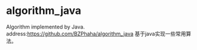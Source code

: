 # algorithm_java
Algorithm implemented by Java.
address:https://github.com/BZPhaha/algorithm_java
基于java实现一些常用算法。
